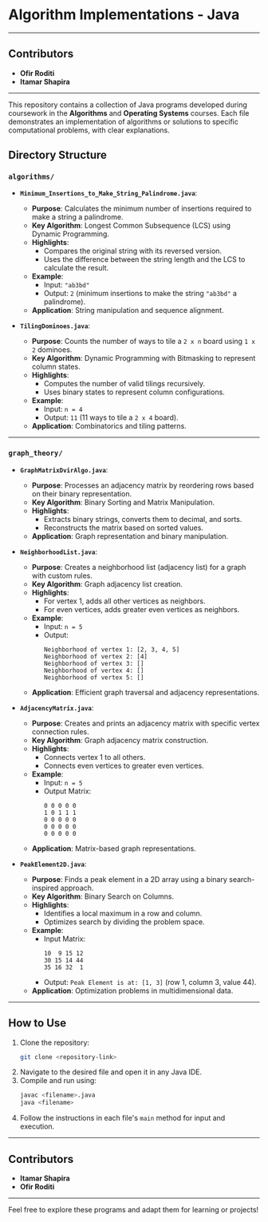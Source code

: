 # Algorithm Implementations - Java

---

## Contributors

- **Ofir Roditi**
- **Itamar Shapira**

---

This repository contains a collection of Java programs developed during coursework in the **Algorithms** and **Operating Systems** courses. Each file demonstrates an implementation of algorithms or solutions to specific computational problems, with clear explanations.

## Directory Structure

### `algorithms/`

- **`Minimum_Insertions_to_Make_String_Palindrome.java`**:

  - **Purpose**: Calculates the minimum number of insertions required to make a string a palindrome.
  - **Key Algorithm**: Longest Common Subsequence (LCS) using Dynamic Programming.
  - **Highlights**:
    - Compares the original string with its reversed version.
    - Uses the difference between the string length and the LCS to calculate the result.
  - **Example**:
    - Input: `"ab3bd"`
    - Output: `2` (minimum insertions to make the string `"ab3bd"` a palindrome).
  - **Application**: String manipulation and sequence alignment.

- **`TilingDominoes.java`**:
  - **Purpose**: Counts the number of ways to tile a `2 x n` board using `1 x 2` dominoes.
  - **Key Algorithm**: Dynamic Programming with Bitmasking to represent column states.
  - **Highlights**:
    - Computes the number of valid tilings recursively.
    - Uses binary states to represent column configurations.
  - **Example**:
    - Input: `n = 4`
    - Output: `11` (11 ways to tile a `2 x 4` board).
  - **Application**: Combinatorics and tiling patterns.

---

### `graph_theory/`

- **`GraphMatrixDvirAlgo.java`**:

  - **Purpose**: Processes an adjacency matrix by reordering rows based on their binary representation.
  - **Key Algorithm**: Binary Sorting and Matrix Manipulation.
  - **Highlights**:
    - Extracts binary strings, converts them to decimal, and sorts.
    - Reconstructs the matrix based on sorted values.
  - **Application**: Graph representation and binary manipulation.

- **`NeighborhoodList.java`**:

  - **Purpose**: Creates a neighborhood list (adjacency list) for a graph with custom rules.
  - **Key Algorithm**: Graph adjacency list creation.
  - **Highlights**:
    - For vertex 1, adds all other vertices as neighbors.
    - For even vertices, adds greater even vertices as neighbors.
  - **Example**:
    - Input: `n = 5`
    - Output:
      ```
      Neighborhood of vertex 1: [2, 3, 4, 5]
      Neighborhood of vertex 2: [4]
      Neighborhood of vertex 3: []
      Neighborhood of vertex 4: []
      Neighborhood of vertex 5: []
      ```
  - **Application**: Efficient graph traversal and adjacency representations.

- **`AdjacencyMatrix.java`**:

  - **Purpose**: Creates and prints an adjacency matrix with specific vertex connection rules.
  - **Key Algorithm**: Graph adjacency matrix construction.
  - **Highlights**:
    - Connects vertex 1 to all others.
    - Connects even vertices to greater even vertices.
  - **Example**:
    - Input: `n = 5`
    - Output Matrix:
      ```
      0 0 0 0 0
      1 0 1 1 1
      0 0 0 0 0
      0 0 0 0 0
      0 0 0 0 0
      ```
  - **Application**: Matrix-based graph representations.

- **`PeakElement2D.java`**:
  - **Purpose**: Finds a peak element in a 2D array using a binary search-inspired approach.
  - **Key Algorithm**: Binary Search on Columns.
  - **Highlights**:
    - Identifies a local maximum in a row and column.
    - Optimizes search by dividing the problem space.
  - **Example**:
    - Input Matrix:
      ```
      10  9 15 12
      30 15 14 44
      35 16 32  1
      ```
    - Output: `Peak Element is at: [1, 3]` (row 1, column 3, value 44).
  - **Application**: Optimization problems in multidimensional data.

---

## How to Use

1. Clone the repository:
   ```bash
   git clone <repository-link>
   ```
2. Navigate to the desired file and open it in any Java IDE.
3. Compile and run using:
   ```bash
   javac <filename>.java
   java <filename>
   ```
4. Follow the instructions in each file's `main` method for input and execution.

---

## Contributors

- **Itamar Shapira**
- **Ofir Roditi**

---

Feel free to explore these programs and adapt them for learning or projects!
